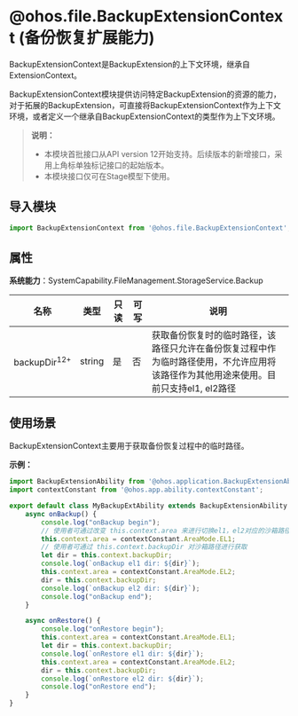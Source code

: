 # @ohos.file.BackupExtensionContext (备份恢复扩展能力)

BackupExtensionContext是BackupExtension的上下文环境，继承自ExtensionContext。

BackupExtensionContext模块提供访问特定BackupExtension的资源的能力，对于拓展的BackupExtension，可直接将BackupExtensionContext作为上下文环境，或者定义一个继承自BackupExtensionContext的类型作为上下文环境。

> **说明：**
>
>  - 本模块首批接口从API version 12开始支持。后续版本的新增接口，采用上角标单独标记接口的起始版本。
>  - 本模块接口仅可在Stage模型下使用。

## 导入模块

```ts
import BackupExtensionContext from '@ohos.file.BackupExtensionContext';
```

## 属性

**系统能力**：SystemCapability.FileManagement.StorageService.Backup

| 名称 | 类型 | 只读 | 可写 | 说明 | 
| -------- | -------- | -------- | -------- | -------- |
| backupDir<sup>12+</sup> | string | 是 | 否 | 获取备份恢复时的临时路径，该路径只允许在备份恢复过程中作为临时路径使用，不允许应用将该路径作为其他用途来使用。目前只支持el1, el2路径 |

## 使用场景
BackupExtensionContext主要用于获取备份恢复过程中的临时路径。

**示例：**

```ts
import BackupExtensionAbility from '@ohos.application.BackupExtensionAbility';
import contextConstant from '@ohos.app.ability.contextConstant';

export default class MyBackupExtAbility extends BackupExtensionAbility {
    async onBackup() {
        console.log("onBackup begin");
        // 使用者可通过改变 this.context.area 来进行切换el1，el2对应的沙箱路径
        this.context.area = contextConstant.AreaMode.EL1;
        // 使用者可通过 this.context.backupDir 对沙箱路径进行获取
        let dir = this.context.backupDir;
        console.log(`onBackup el1 dir: ${dir}`);
        this.context.area = contextConstant.AreaMode.EL2;
        dir = this.context.backupDir;
        console.log(`onBackup el2 dir: ${dir}`);
        console.log("onBackup end");
    }

    async onRestore() {
        console.log("onRestore begin");
        this.context.area = contextConstant.AreaMode.EL1;
        let dir = this.context.backupDir;
        console.log(`onRestore el1 dir: ${dir}`);
        this.context.area = contextConstant.AreaMode.EL2;
        dir = this.context.backupDir;
        console.log(`onRestore el2 dir: ${dir}`);
        console.log("onRestore end");
    }
}
```



